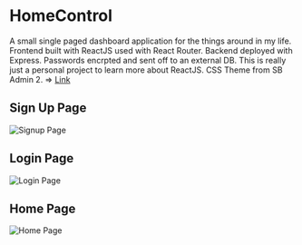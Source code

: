 # HomeControl
A small single paged dashboard application for the things around in my life. Frontend built with ReactJS used with React Router. Backend deployed with Express. Passwords encrpted and sent off to an external DB. This is really just a personal project to learn more about ReactJS.
CSS Theme from SB Admin 2. => [Link](https://startbootstrap.com/template-overviews/sb-admin-2/)
 
## Sign Up Page
![Signup Page](https://i.imgur.com/QYwPV7w.jpg)
## Login Page
![Login Page](https://i.imgur.com/FkRB6qp.jpg)
## Home Page
![Home Page](https://i.imgur.com/Kv6eupY.jpg)
